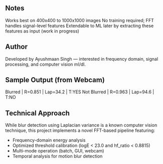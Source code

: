 ## Notes
Works best on 400x400 to 1000x1000 images
No training required; FFT handles signal-level features
Extendable to ML later by extracting these features as input (work in progress)

## Author
Developed by Ayushmaan Singh — interested in frequency domain, signal processing, and computer vision ml/dl.

## Sample Output (from Webcam)
Blurred | R=0.851 | Lap=34.2 | T:YES
Not Blurred | R=0.963 | Lap=94.6 | T:NO

## Technical Approach
While blur detection using Laplacian variance is a known computer vision technique, 
this project implements a novel FFT-based pipeline featuring:
- Frequency-domain energy analysis
- Optimized threshold calibration (logE < 23.0 and hf_ratio < 0.8815)
- Multi-mode operation (batch, GUI, webcam)
- Temporal analysis for motion blur detection

